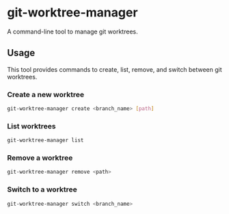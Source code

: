 # git-worktree-manager

A command-line tool to manage git worktrees.

## Usage

This tool provides commands to create, list, remove, and switch between git worktrees.

### Create a new worktree

```bash
git-worktree-manager create <branch_name> [path]
```

### List worktrees

```bash
git-worktree-manager list
```

### Remove a worktree

```bash
git-worktree-manager remove <path>
```

### Switch to a worktree

```bash
git-worktree-manager switch <branch_name>
```
